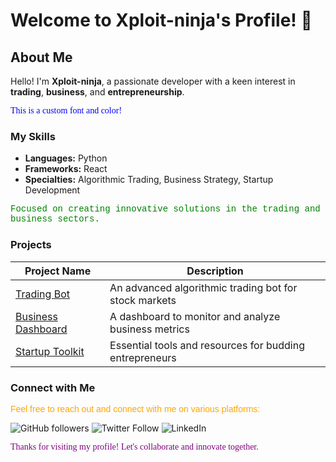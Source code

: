 # Welcome to Xploit-ninja's Profile! 🚀

## About Me
Hello! I'm **Xploit-ninja**, a passionate developer with a keen interest in **trading**, **business**, and **entrepreneurship**.

<p style="font-family: 'Comic Sans MS'; color: blue;">This is a custom font and color!</p>

### My Skills
- **Languages:** Python
- **Frameworks:** React
- **Specialties:** Algorithmic Trading, Business Strategy, Startup Development

<p style="font-family: 'Courier New'; color: green;">Focused on creating innovative solutions in the trading and business sectors.</p>

### Projects
| Project Name | Description |
| ------------ | ----------- |
| [Trading Bot](https://github.com/Xploit-ninja/trading-bot) | An advanced algorithmic trading bot for stock markets |
| [Business Dashboard](https://github.com/Xploit-ninja/business-dashboard) | A dashboard to monitor and analyze business metrics |
| [Startup Toolkit](https://github.com/Xploit-ninja/startup-toolkit) | Essential tools and resources for budding entrepreneurs |

### Connect with Me
<p style="font-family: 'Arial'; color: orange;">Feel free to reach out and connect with me on various platforms:</p>

![GitHub followers](https://img.shields.io/github/followers/Xploit-ninja?style=social)
![Twitter Follow](https://img.shields.io/twitter/follow/Xploit_ninja?style=social)
![LinkedIn](https://img.shields.io/badge/LinkedIn-Connect-blue?style=flat&logo=linkedin)

<p style="font-family: 'Times New Roman'; color: purple;">Thanks for visiting my profile! Let's collaborate and innovate together.</p>